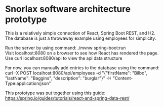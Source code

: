 # Snorlax software architecture prototype
This is a relatively simple connection of React, Spring Boot REST, and H2.<br />
The database is just a throwaway example using employees for simplicity.<br />

Run the server by using command: ./mvnw spring-boot:run<br />
Visit localhost:8080 on a browser to see how React has rendered the page.<br />
Use curl localhost:8080/api to view the api data structure<br />

For now, you can manually add entries to the database using the command:<br />
curl -X POST localhost:8080/api/employees -d "{\"firstName\": \"Bilbo\", \"lastName\": \"Baggins\", \"description\": \"burglar\"}" -H "Content-Type:application/json"

This prototype was put together using this guide:
https://spring.io/guides/tutorials/react-and-spring-data-rest/
